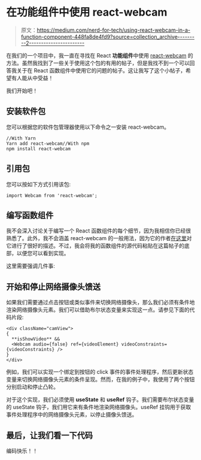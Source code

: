 # 在功能组件中使用 react-webcam

> 原文：<https://medium.com/nerd-for-tech/using-react-webcam-in-a-function-component-448fa8de4fd9?source=collection_archive---------2----------------------->

在我们的一个项目中，我一直在寻找在 React **功能组件**中使用 [react-webcam](https://www.npmjs.com/package/react-webcam) 的方法。虽然我找到了一些关于使用这个包的有用的帖子，但是我找不到一个可以回答我关于在 React 函数组件中使用它的问题的帖子。这让我写了这个小帖子，希望有人能从中受益！

我们开始吧！

## 安装软件包

您可以根据您的软件包管理器使用以下命令之一安装 react-webcam。

```
//With Yarn
Yarn add react-webcam//With npm
npm install react-webcam
```

## 引用包

您可以按如下方式引用该包:

```
import Webcam from 'react-webcam';
```

## 编写函数组件

我不会深入讨论关于编写一个 React 函数组件的每个细节，因为我相信你已经很熟悉了。此外，我不会涵盖 react-webcam 的一般用法，因为它的作者[在这里](https://www.npmjs.com/package/react-webcam)对它进行了很好的描述。不过，我会将我的函数组件的源代码粘贴在这篇帖子的底部，以便您可以看到实现。

这里需要强调几件事:

## 开始和停止网络摄像头馈送

如果我们需要通过点击按钮或类似事件来切换网络摄像头，那么我们必须有条件地渲染网络摄像头元素。我们可以借助布尔状态变量来实现这一点。请参见下面的代码片段:

```
<div className="camView">
{
  **isShowVideo** &&
  <Webcam audio={false} ref={videoElement} videoConstraints=        {videoConstraints} />
}
</div>
```

例如，我们可以实现一个绑定到按钮的 click 事件的事件处理程序，然后更新状态变量来切换网络摄像头元素的条件呈现。然而，在我的例子中，我使用了两个按钮分别启动和停止凸轮。

对于这个实现，我们必须使用 **useState** 和 **useRef** 钩子。我们需要布尔状态变量的 useState 钩子，我们用它来有条件地渲染网络摄像头。useRef 挂钩用于获取事件处理程序中的网络摄像头元素，以停止摄像头馈送。

## 最后，让我们看一下代码

编码快乐！！